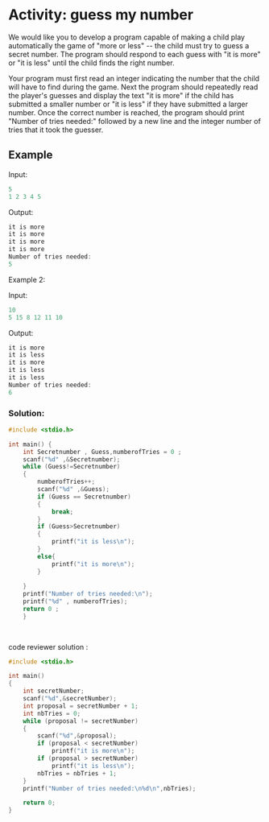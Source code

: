 # Activity: guess my number
We would like you to develop a program capable of making a child play automatically the game of "more or less" -- the child must try to guess a secret number. The program should respond to each guess with "it is more" or "it is less" until the child finds the right number.

Your program must first read an integer indicating the number that the child will have to find during the game. Next the program should repeatedly read the player's guesses and display the text "it is more" if the child has submitted a smaller number or "it is less" if they have submitted a larger number. Once the correct number is reached, the program should print "Number of tries needed:" followed by a new line and the integer number of tries that it took the guesser.

 
## Example



Input:
```c
5
1 2 3 4 5
```
Output: 
```c
it is more
it is more
it is more
it is more
Number of tries needed:
5
```
Example 2:

Input:
```c
10
5 15 8 12 11 10
```
Output: 
```c
it is more
it is less
it is more
it is less
it is less
Number of tries needed:
6
```
<!-- Example 3:
```c
100

```
output:

```c
6
``` -->

### Solution:
```c
#include <stdio.h>

int main() {
    int Secretnumber , Guess,numberofTries = 0 ; 
    scanf("%d" ,&Secretnumber);
    while (Guess!=Secretnumber)
    {
        numberofTries++;
        scanf("%d" ,&Guess);
        if (Guess == Secretnumber)
        {
            break;
        }
        if (Guess>Secretnumber)
        {
            printf("it is less\n");
        }
        else{
            printf("it is more\n");
        }
        
    }
    printf("Number of tries needed:\n");
    printf("%d" , numberofTries);
    return 0 ;
    }
    
    
```

code reviewer solution :
```c
#include <stdio.h>

int main()
{
    int secretNumber;
    scanf("%d",&secretNumber);
    int proposal = secretNumber + 1;
    int nbTries = 0;
    while (proposal != secretNumber)
    {
        scanf("%d",&proposal);
        if (proposal < secretNumber)
            printf("it is more\n");
        if (proposal > secretNumber)
            printf("it is less\n");
        nbTries = nbTries + 1;
    }
    printf("Number of tries needed:\n%d\n",nbTries);

    return 0;
}


```
